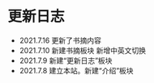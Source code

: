 # 更新日志


- 2021.7.16 更新了书摘内容 
- 2021.7.10 
  新建书摘板块
  新增中英文切换
- 2021.7.9 新建“更新日志”板块
- 2021.7.8 建立本站。新建“介绍”板块
